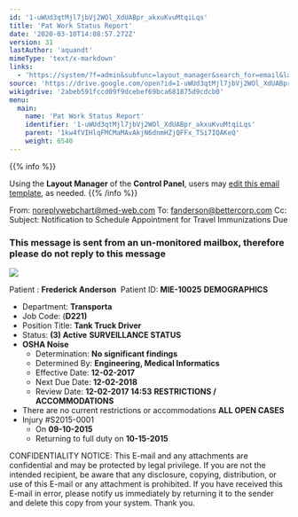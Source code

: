 ```yaml
---
id: '1-uWUd3qtMjl7jbVj2WOl_XdUABpr_akxuKvuMtqiLqs'
title: 'Pat Work Status Report'
date: '2020-03-10T14:08:57.272Z'
version: 31
lastAuthor: 'aquandt'
mimeType: 'text/x-markdown'
links:
  - 'https://system/?f=admin&subfunc=layout_manager&search_for=email&layout_search=Go&lv_layout_manager_limit=0&opp=edit&doc_type=EWORKS&old_module=Email&old_name=Pat+Work+Status+Report&active=0'
source: 'https://drive.google.com/open?id=1-uWUd3qtMjl7jbVj2WOl_XdUABpr_akxuKvuMtqiLqs'
wikigdrive: '2abeb591fccd09f9dcebef69bca681875d9cdcb0'
menu:
  main:
    name: 'Pat Work Status Report'
    identifier: '1-uWUd3qtMjl7jbVj2WOl_XdUABpr_akxuKvuMtqiLqs'
    parent: '1kw4fVIHlqFMCMaMAvAkjN6dnmHZjQFFx_TSi7IQAKeQ'
    weight: 6540
---
```





{{% info %}}

Using the **Layout Manager** of the **Control Panel**, users may [edit this email template](https://system/?f=admin&subfunc=layout_manager&search_for=email&layout_search=Go&lv_layout_manager_limit=0&opp=edit&doc_type=EWORKS&old_module=Email&old_name=Pat+Work+Status+Report&active=0), as needed.
{{% /info %}}



From: noreplywebchart@med-web.com
To: fanderson@bettercorp.com
Cc:
Subject: Notification to Schedule Appointment for Travel Immunizations Due
  
### ****This message is sent from an un-monitored mailbox, therefore please do not reply to this message****  

  
![](../pat-work-status-report.assets/1000020100000001000000014C77D75F6DC67A52.png)  

Patient : **Frederick Anderson** 
Patient ID: **MIE-10025**
**DEMOGRAPHICS**
* Department: <strong>Transporta</strong>
* Job Code: (<strong>D221)</strong>
* Position Title: <strong>Tank Truck Driver</strong>
* Status: <strong>(3) Active</strong>
**SURVEILLANCE STATUS**
* <strong>OSHA Noise</strong>
   * Determination: <strong>No significant findings</strong>
   * Determined By: <strong>Engineering, Medical Informatics</strong>
   * Effective Date: <strong>12-02-2017 </strong>
   * Next Due Date: <strong>12-02-2018</strong>
   * Review Date: <strong>12-02-2017 14:53</strong>
**RESTRICTIONS / ACCOMMODATIONS**
* There are no current restrictions or accommodations
**ALL OPEN CASES**
* Injury #S2015-0001
   * On <strong>09-10-2015</strong>
   * Returning to full duty on <strong>10-15-2015</strong>


CONFIDENTIALITY NOTICE: This E-mail and any attachments are confidential and may be protected by legal privilege. If you are not the intended recipient, be aware that any disclosure, copying, distribution, or use of this E-mail or any attachment is prohibited. If you have received this E-mail in error, please notify us immediately by returning it to the sender and delete this copy from your system. Thank you.
